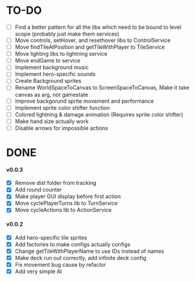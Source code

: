 # TO-DO
- [ ] Find a better pattern for all the libs which need to be bound to level scope (probably just make them services)
- [ ] Move controls, setHover, and resethover libs to ControlService
- [ ] Move findTileAtPosition and getTileWithPlayer to TileService
- [ ] Move lighting libs to lightning service
- [ ] Move endGame to service
- [ ] Implement background music
- [ ] Implement hero-specific sounds
- [ ] Create Background sprites
- [ ] Rename WorldSpaceToCanvas to ScreenSpaceToCanvas, Make it take canvas as arg, not gamestate
- [ ] Improve backgorund sprite movement and performance
- [ ] Implement sprite color shifter function
- [ ] Colored lightning & damage animation (Requires sprite color shifter)
- [ ] Make hand size actually work
- [ ] Disable arrows for impossible actions

# DONE

#### v0.0.3
- [x] Remove dist folder from tracking
- [x] Add round counter
- [x] Make player GUI display before first action
- [x] Move cyclePlayerTurns lib to TurnService
- [x] Move cycleActions lib to ActionService

#### v0.0.2
- [x] Add hero-specific tile sprites
- [x] Add factories to make configs actually configs
- [x] Change getTileWithPlayerName to use IDs instead of names
- [x] Make deck run out correctly, add infinite deck config
- [x] Fix movement bug cause by refactor
- [x] Add very simple AI
